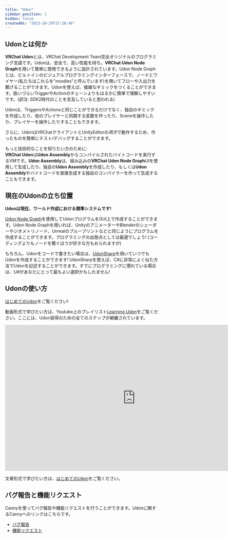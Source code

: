 ```yaml
---
title: "Udon"
sidebar_position: 1
hidden: false
createdAt: "2023-10-29T17:20:46"
---
```

## Udonとは何か
<!-- **VRChat Udon** is a programming language built completely in-house by the VRChat Development Team. It is designed to be secure, performant, and easy to use via the **VRChat Udon Node Graph**, a built-in visual programming interface that uses nodes and wires (we call them “noodles”) to connect flow, inputs, and outputs. You can build complex behaviors with Udon-- far more complex and easier to understand than unwieldy chains of Triggers and Actions. -->
**VRChat Udon**とは、VRChat Development Team完全オリジナルのプログラミング言語です。Udonは、安全で、高い性能を持ち、**VRChat Udon Node Graph**を用いて簡単に使用できるように設計されています。Udon Node Graphとは、ビルトインのビジュアルプログラミングインターフェースで、ノードとワイヤー(私たちはこれらを"noodles"と呼んでいます)を用いてフローや入出力を繋げることができます。Udonを使えば、複雑なギミックをつくることができます。扱いづらいTriggerやActionのチェーンよりもはるかに簡単で理解しやすいです。(訳注: SDK2時代のことを言及していると思われる)

<!-- Not only can you replicate the full behavior of Triggers and Actions with VRChat Udon, but you can create your own behaviors, sync variables with others, interact with scenes, interact with players, and more. -->
Udonは、TriggersやActionsと同じことができるだけでなく、独自のギミックを作成したり、他のプレイヤーと同期する変数を作ったり、Sceneを操作したり、プレイヤーを操作したりすることもできます。

<!-- In addition, Udon runs in both the VRChat client *and* the Unity Editor, allowing you to test and debug your creations with ease. -->
さらに、UdonはVRChatクライアントとUnityEditorの*両方*で動作するため、作ったものを簡単にテスト/デバッグすることができます。

<!-- For the more technically inclined: **VRChat Udon** is a VM running bytecode compiled from **Udon Assembly**. You can generate **Udon Assembly** using the built-in **VRChat Udon Node Graph** UI, writing your own **Udon Assembly**, or even by writing your own compiler to generate **Udon Assembly** or bytecode programs directly. -->
もっと技術的なことを知りたい方のために:  
**VRChat Udon**は**Udon Assembly**からコンパイルされたバイトコードを実行するVMです。**Udon Assembly**は、組み込みの**VRChat Udon Node Graph**UIを使用して生成したり、独自の**Udon Assembly**を作成したり、もしくは**Udon Assembly**やバイトコードを直接生成する独自のコンパイラーを作って生成することもできます。

<!-- ## Current Udon Status -->
## 現在のUdonの立ち位置
<!-- **Udon is our current main-line standard system for World Creation!** -->
**Udonは現在、ワールド作成における標準システムです!**

<!-- You can use the [Udon Node Graph](/worlds/udon/graph) to create Udon programs with a graphical interface. This is a lot like Unity animators, Blender shaders or geometry nodes, Unreal blueprints, and many other similar methods. It's a great starting point-- but also, some people just prefer nodes over code! -->
[Udon Node Graph](/worlds/udon/graph)を使用してUdonプログラムをGUI上で作成することができます。Udon Node Graphを用いれば、UnityのアニメーターやBlenderのシェーダーやジオメトリノード、Unrealのブループリントなどと同じようにプログラムを作成することができます。プログラミングの出発点としては最適でしょう! (コーディングよりもノードを繋ぐほうが好きな方もおられますが)

<!-- Of course, if you do prefer code, you can always write Udon using [UdonSharp](https://udonsharp.docs.vrchat.com/)! UdonSharp is a way to write Udon in a way very similar to C#. If you're already familiar with programming, U# might be the easiest way forward for you! -->
もちろん、Udonをコードで書きたい場合は、[UdonSharp](https://udonsharp.docs.vrchat.com/)を用いていつでもUdonを作成することができます! UdonSharpを使えば、C#に非常によく似た方法でUdonを記述することができます。すでにプログラミングに慣れている場合は、U#があなたにとって最もよい選択かもしれません!

<!-- ## How to use Udon -->
## Udonの使い方
<!-- Check out [Getting Started with Udon](/worlds/udon/getting-started-with-udon) ! -->
[はじめてのUdon](getting-started-with-udon)をご覧ください!

<!-- If you like Tutorial Videos, you can check out our [Learning Udon](https://www.youtube.com/playlist?list=PLe9XHNvXcouQjg5GULWGLj1tMzeythnQi) Playlist on YouTube, which goes over all the steps to get you up and running. -->
動画形式で学びたい方は、Youtube上のプレイリスト[Learning Udon](https://www.youtube.com/playlist?list=PLe9XHNvXcouQjg5GULWGLj1tMzeythnQi)をご覧ください。ここには、Udon習得のための全てのステップが網羅されています。
<!-- <iframe class="embedly-embed" src="//cdn.embedly.com/widgets/media.html?src=http%3A%2F%2Fwww.youtube.com%2Fembed%2Fvideoseries%3Flist%3DPLe9XHNvXcouQjg5GULWGLj1tMzeythnQi&display_name=YouTube&url=https%3A%2F%2Fwww.youtube.com%2Fplaylist%3Flist%3DPLe9XHNvXcouQjg5GULWGLj1tMzeythnQi&image=https%3A%2F%2Fi.ytimg.com%2Fvi%2F8gXzBTqlP6I%2Fhqdefault.jpg%3Fsqp%3D-oaymwEWCKgBEF5IWvKriqkDCQgBFQAAiEIYAQ%3D%3D%26rs%3DAOn4CLDEoE6be2bvFU9le9GXGstXJO0nfg&key=f2aa6fc3595946d0afc3d76cbbd25dc3&type=text%2Fhtml&schema=youtube" width="853" height="480" scrolling="no" title="YouTube embed" frameborder="0" allow="autoplay; fullscreen" allowfullscreen="true"></iframe> -->
<div class="video-container">
    <iframe src="https://www.youtube-nocookie.com/embed/8gXzBTqlP6I?si=szRiEh57ZmN51oDK" title="YouTube video player" frameborder="0" allow="accelerometer; autoplay; clipboard-write; encrypted-media; gyroscope; picture-in-picture; web-share" width="853" height="480" allowfullscreen></iframe>
</div>

<!-- If you'd rather read the steps directly, then read our [Getting Started with Udon](/worlds/udon/getting-started-with-udon) page. -->
文章形式で学びたい方は、[はじめてのUdon](/worlds/udon/getting-started-with-udon)をご覧ください。

<!-- ## Bug Reports and Feature Requests -->
## バグ報告と機能リクエスト
<!-- We use Canny across all of VRChat to receive reports of bugs and feature requests. For Udon specifically, use these links: -->
Cannyを使ってバグ報告や機能リクエストを行うことができます。Udonに関するCannyへのリンクはこちらです。
* [バグ報告](https://feedback.vrchat.com/vrchat-udon-closed-alpha-bugs)
* [機能リクエスト](https://feedback.vrchat.com/vrchat-udon-closed-alpha-feedback)
